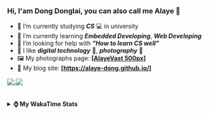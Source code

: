 ### Hi, **I'am Dong Donglai**, you can also call me **Alaye** 👋

- 📖 I’m currently studying ***CS*** 💻 in university
- 🌱 I’m currently learning ***Embedded Developing***, ***Web Developing***
- 🤔 I’m looking for help with ***"How to learn CS well"***
- 🤩 I like ***digital technology*** 📱, ***photography*** 📸
- 🖼️ My photographs page: **[[AlayeVast 500px](https://500px.com.cn/AlayeVast)]**
- 📰 My blog site: **[https://alaye-dong.github.io/]**

<!--
[![Alaye's GitHub stats](https://github-readme-stats.vercel.app/api?username=Alaye-Dong&custom_title=Alaye%20Dong`s%20GitHub%20stats&show_icons=true&rank_icon=percentile&theme=transparent&include_all_commits=true&count_private=true)](https://github.com/anuraghazra/github-readme-stats) 
[![Top Langs](https://github-readme-stats.vercel.app/api/top-langs/?username=Alaye-Dong\&layout=compact&theme=transparent)](https://github.com/anuraghazra/github-readme-stats)
-->
<a href="https://github.com/anuraghazra/github-readme-stats">
  <img height=200 align="center" src="https://github-readme-stats.vercel.app/api?username=Alaye-Dong&custom_title=Alaye%20Dong`s%20GitHub%20stats&show_icons=true&rank_icon=percentile&theme=transparent&include_all_commits=true&count_private=true" />
</a>
<a href="https://github.com/anuraghazra/convoychat">
  <img height=200 align="center" src="https://github-readme-stats.vercel.app/api/top-langs/?username=Alaye-Dong&layout=compact&theme=transparent&include_all_commits=true&count_private=true&langs_count=8&card_width=300" />
</a>

<br />
<br />

<div style="display:none"> 
  <img src="https://visitor-badge.laobi.icu/badge?page_id=Alaye-Dong.Alaye-Dong"/>
</div>
<br />

<details>	
  <summary><b> ⌚ My WakaTime Stats </b></summary>

<br />

<!--START_SECTION:waka-->
![Code Time](http://img.shields.io/badge/Code%20Time-175%20hrs%2028%20mins-blue)

![Profile Views](http://img.shields.io/badge/Profile%20Views-4-blue)

![Lines of code](https://img.shields.io/badge/From%20Hello%20World%20I%27ve%20Written-770.8%20thousand%20lines%20of%20code-blue)

**🐱 My GitHub Data** 

> 📦 42.3 kB Used in GitHub's Storage 
 > 
> 🚫 Not Opted to Hire
 > 
> 📜 12 Public Repositories 
 > 
> 🔑 4 Private Repositories 
 > 
**I'm a Night 🦉** 

```text
🌞 Morning                47 commits          █░░░░░░░░░░░░░░░░░░░░░░░░   05.15 % 
🌆 Daytime                329 commits         █████████░░░░░░░░░░░░░░░░   36.07 % 
🌃 Evening                342 commits         █████████░░░░░░░░░░░░░░░░   37.50 % 
🌙 Night                  194 commits         █████░░░░░░░░░░░░░░░░░░░░   21.27 % 
```
📅 **I'm Most Productive on Sunday** 

```text
Monday                   131 commits         ████░░░░░░░░░░░░░░░░░░░░░   14.36 % 
Tuesday                  111 commits         ███░░░░░░░░░░░░░░░░░░░░░░   12.17 % 
Wednesday                100 commits         ███░░░░░░░░░░░░░░░░░░░░░░   10.96 % 
Thursday                 120 commits         ███░░░░░░░░░░░░░░░░░░░░░░   13.16 % 
Friday                   115 commits         ███░░░░░░░░░░░░░░░░░░░░░░   12.61 % 
Saturday                 123 commits         ███░░░░░░░░░░░░░░░░░░░░░░   13.49 % 
Sunday                   212 commits         ██████░░░░░░░░░░░░░░░░░░░   23.25 % 
```


📊 **This Week I Spent My Time On** 

```text
💬 Programming Languages: 
Vue.js                   4 hrs 7 mins        ██████░░░░░░░░░░░░░░░░░░░   23.78 % 
TypeScript               3 hrs 42 mins       █████░░░░░░░░░░░░░░░░░░░░   21.34 % 
Python                   1 hr 58 mins        ███░░░░░░░░░░░░░░░░░░░░░░   11.43 % 
Other                    1 hr 27 mins        ██░░░░░░░░░░░░░░░░░░░░░░░   08.44 % 
JSON                     1 hr 27 mins        ██░░░░░░░░░░░░░░░░░░░░░░░   08.43 % 

🔥 Editors: 
VS Code                  14 hrs 10 mins      ████████████████████░░░░░   81.74 % 
IntelliJ IDEA            1 hr 26 mins        ██░░░░░░░░░░░░░░░░░░░░░░░   08.26 % 
PyCharm                  1 hr 3 mins         ██░░░░░░░░░░░░░░░░░░░░░░░   06.11 % 
Cursor                   40 mins             █░░░░░░░░░░░░░░░░░░░░░░░░   03.89 % 

🐱‍💻 Projects: 
Intelli-Agri-Hub         7 hrs 44 mins       ███████████░░░░░░░░░░░░░░   44.59 % 
vue3_admin_template      2 hrs 21 mins       ███░░░░░░░░░░░░░░░░░░░░░░   13.59 % 
vue-vben-admin           1 hr 32 mins        ██░░░░░░░░░░░░░░░░░░░░░░░   08.86 % 
FrontEnd_Class           1 hr 27 mins        ██░░░░░░░░░░░░░░░░░░░░░░░   08.41 % 
yolov10-main             1 hr 15 mins        ██░░░░░░░░░░░░░░░░░░░░░░░   07.30 % 
```

**I Mostly Code in C** 

```text
C                        7 repos             ███████████░░░░░░░░░░░░░░   43.75 % 
TypeScript               3 repos             █████░░░░░░░░░░░░░░░░░░░░   18.75 % 
C++                      2 repos             ███░░░░░░░░░░░░░░░░░░░░░░   12.50 % 
SCSS                     1 repo              ██░░░░░░░░░░░░░░░░░░░░░░░   06.25 % 
Python                   1 repo              ██░░░░░░░░░░░░░░░░░░░░░░░   06.25 % 
```



**Timeline**

![Lines of Code chart](https://raw.githubusercontent.com/Alaye-Dong/Alaye-Dong/main/assets/bar_graph.png)


 Last Updated on 09/11/2024 18:41:40 UTC
<!--END_SECTION:waka-->

</details>
